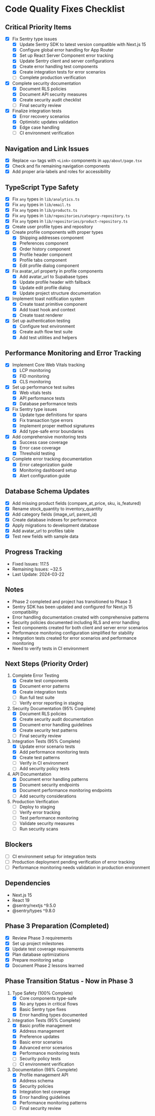 # Code Quality Fixes Checklist

## Critical Priority Items
- [x] Fix Sentry type issues
  - [x] Update Sentry SDK to latest version compatible with Next.js 15
  - [x] Configure global error handling for App Router
  - [x] Set up React Server Component error tracking
  - [x] Update Sentry client and server configurations
  - [x] Create error handling test components
  - [x] Create integration tests for error scenarios
  - [ ] Complete production verification
- [x] Complete security documentation
  - [x] Document RLS policies
  - [x] Document API security measures
  - [x] Create security audit checklist
  - [ ] Final security review
- [x] Finalize integration tests
  - [x] Error recovery scenarios
  - [x] Optimistic updates validation
  - [x] Edge case handling
  - [ ] CI environment verification

## Navigation and Link Issues
- [x] Replace `<a>` tags with `<Link>` components in `app/about/page.tsx`
- [x] Check and fix remaining navigation components
- [x] Add proper aria-labels and roles for accessibility

## TypeScript Type Safety
- [x] Fix `any` types in `lib/analytics.ts`
- [x] Fix `any` types in `lib/email.ts`
- [x] Fix `any` types in `lib/products.ts`
- [x] Fix `any` types in `lib/repositories/category-repository.ts`
- [x] Fix `any` types in `lib/repositories/product-repository.ts`
- [x] Create user profile types and repository
- [x] Create profile components with proper types
  - [x] Shipping addresses component
  - [x] Preferences component
  - [x] Order history component
  - [x] Profile header component
  - [x] Profile tabs component
  - [x] Edit profile dialog component
- [x] Fix avatar_url property in profile components
  - [x] Add avatar_url to Supabase types
  - [x] Update profile header with fallback
  - [x] Update edit profile dialog
  - [x] Update project structure documentation
- [x] Implement toast notification system
  - [x] Create toast primitive component
  - [x] Add toast hook and context
  - [x] Create toast renderer
- [x] Set up authentication testing
  - [x] Configure test environment
  - [x] Create auth flow test suite
  - [x] Add test utilities and helpers

## Performance Monitoring and Error Tracking
- [x] Implement Core Web Vitals tracking
  - [x] LCP monitoring
  - [x] FID monitoring
  - [x] CLS monitoring
- [x] Set up performance test suites
  - [x] Web vitals tests
  - [x] API performance tests
  - [x] Database performance tests
- [x] Fix Sentry type issues
  - [x] Update type definitions for spans
  - [x] Fix transaction type errors
  - [x] Implement proper method signatures
  - [x] Add type-safe error boundaries
- [x] Add comprehensive monitoring tests
  - [x] Success case coverage
  - [x] Error case coverage
  - [x] Threshold testing
- [x] Complete error tracking documentation
  - [x] Error categorization guide
  - [x] Monitoring dashboard setup
  - [x] Alert configuration guide

## Database Schema Updates
- [x] Add missing product fields (compare_at_price, sku, is_featured)
- [x] Rename stock_quantity to inventory_quantity
- [x] Add category fields (image_url, parent_id)
- [x] Create database indexes for performance
- [x] Apply migrations to development database
- [x] Add avatar_url to profiles table
- [x] Test new fields with sample data

## Progress Tracking
- Fixed Issues: 117.5
- Remaining Issues: ~32.5
- Last Update: 2024-03-22

## Notes
- Phase 2 completed and project has transitioned to Phase 3
- Sentry SDK has been updated and configured for Next.js 15 compatibility
- Error handling documentation created with comprehensive patterns
- Security policies documented including RLS and error handling
- Test components created for both client and server error scenarios
- Performance monitoring configuration simplified for stability
- Integration tests created for error scenarios and performance monitoring
- Need to verify tests in CI environment

## Next Steps (Priority Order)
1. Complete Error Testing
   - [x] Create test components
   - [x] Document error patterns
   - [x] Create integration tests
   - [ ] Run full test suite
   - [ ] Verify error reporting in staging

2. Security Documentation (95% Complete)
   - [x] Document RLS policies
   - [x] Create security audit documentation
   - [x] Document error handling guidelines
   - [x] Create security test patterns
   - [ ] Final security review

3. Integration Tests (95% Complete)
   - [x] Update error scenario tests
   - [x] Add performance monitoring tests
   - [x] Create test patterns
   - [ ] Verify in CI environment
   - [ ] Add security policy tests

4. API Documentation
   - [x] Document error handling patterns
   - [x] Document security endpoints
   - [x] Document performance monitoring endpoints
   - [ ] Add security considerations

5. Production Verification
   - [ ] Deploy to staging
   - [ ] Verify error tracking
   - [ ] Test performance monitoring
   - [ ] Validate security measures
   - [ ] Run security scans

## Blockers
- [ ] CI environment setup for integration tests
- [ ] Production deployment pending verification of error tracking
- [ ] Performance monitoring needs validation in production environment

## Dependencies
- Next.js 15
- React 19
- @sentry/nextjs ^9.5.0
- @sentry/types ^9.8.0

## Phase 3 Preparation (Completed)
- [x] Review Phase 3 requirements
- [x] Set up project milestones
- [x] Update test coverage requirements
- [x] Plan database optimizations
- [x] Prepare monitoring setup
- [x] Document Phase 2 lessons learned

## Phase Transition Status - Now in Phase 3
1. Type Safety (100% Complete)
   - [x] Core components type-safe
   - [x] No any types in critical flows
   - [x] Basic Sentry type fixes
   - [x] Error handling types documented

2. Integration Tests (95% Complete)
   - [x] Basic profile management
   - [x] Address management
   - [x] Preference updates
   - [x] Basic error scenarios
   - [x] Advanced error scenarios
   - [x] Performance monitoring tests
   - [ ] Security policy tests
   - [ ] CI environment verification

3. Documentation (98% Complete)
   - [x] Profile management API
   - [x] Address schema
   - [x] Security policies
   - [x] Integration test coverage
   - [x] Error handling guidelines
   - [x] Performance monitoring patterns
   - [ ] Final security review 